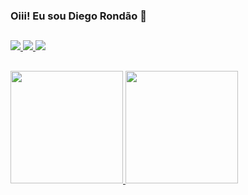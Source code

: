 ### Oiii! Eu sou Diego Rondão 👋

##
 
<div> 
  <a href="https://twitter.com/diego_rondao" target="_blank">
    <img src="https://img.shields.io/badge/Twitter-1DA1F2?style=for-the-badge&logo=twitter&logoColor=white" target="_blank">
  </a>  
  <a href="https://instagram.com/diegorondao" target="_blank">
    <img src="https://img.shields.io/badge/-Instagram-%23E4405F?style=for-the-badge&logo=instagram&logoColor=white" target="_blank">
  </a>
  <a href="https://br.linkedin.com/in/diegorondao" target="_blank">
    <img src="https://img.shields.io/badge/-LinkedIn-%230077B5?style=for-the-badge&logo=linkedin&logoColor=white" target="_blank">
  </a>
</div>

##

<div>
  <a href="https://github.com/diegorondao">
  <img height="180em" src="https://github-readme-stats.vercel.app/api?username=diegorondao&show_icons=true&theme=dracula&include_all_commits=true&count_private=true"/>
  <img height="180em" src="https://github-readme-stats.vercel.app/api/top-langs/?username=diegorondao&layout=compact&langs_count=7&theme=dracula"/>
</div>

  

